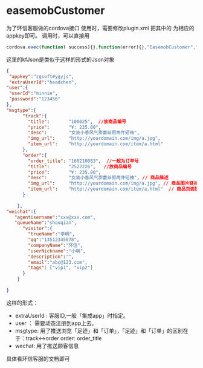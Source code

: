 # easemobCustomer
为了环信客服做的cordova接口
使用时，需要修改plugin.xml 把其中的  <preference name="EASEMOB_APPKEY" value="XXXX#yyyy" /> 为相应的appkey即可。
调用时，可以直接用 
```javascript
cordova.exec(function( success){},function(error){},"EasemobCustomer","callCustomer",[kfJson])
```
这里的kfJson是类似于这样的形式的Json对象
``` json
{
 "appkey":"zgsoft#ygyjs",
 "extraUserId":"headchen",
"user":{
 "userId":"minnie",
 "password":"123456"
},
"msgtype":{
      "track":{
        "title":       "100025",  //放商品编号
        "price":       "¥: 235.00",
        "desc":        "女装小香风气质蕾丝假两件短袖",
        "img_url":     "http://yourdomain.com/img/a.jpg",
        "item_url":    "http://yourdomain.com/item/a.html"
      },
      "order":{
        "order_title": "160210083",  //一般为订单号
        "title":       "2522226",   //放商品编号
        "price":       "¥: 235.00",
        "desc":        "女装小香风气质蕾丝假两件短袖", // 商品描述
        "img_url":     "http://yourdomain.com/img/a.jpg", // 商品图片链接
        "item_url":    "http://yourdomain.com/item/a.html"  // 商品页面链接
      }	  
	  
	},
"weichat":{
   "agentUsername":"xxx@xxx.com",
   "queueName":"shouqian",
      "visitor":{
        "trueName":"李明",
        "qq":"13512345678",
        "companyName":"环信",
        "userNickname":"小明",
        "description":"",
        "email":"abc@123.com",
        "tags": ["vip1", "vip2"]
      }
    }
	
}
```

这样的形式：  
*  extraUserId : 客服ID,一般「集成app」时指定。
*  user ： 需要动态注册到app上去。
*  msgtype: 用了推送浏览「足迹」和「订单」，「足迹」和「订单」的区别在于：track<->order order: order_title
*  wechat: 用了推送顾客信息

具体看环信客服的文档即可
 
